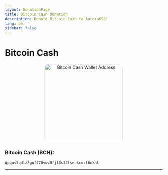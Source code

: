 ```yaml
---
layout: DonationPage
title: Bitcoin Cash Donation
description: Donate Bitcoin Cash to AuroraOSS!
lang: de
sidebar: false
---
```


# Bitcoin Cash

<p align="center">
    <a href="bitcoincash:qpqus3qdlz8guf476vwz0fjl8s34fseukcmrl6eknl">
        <img  src="https://www.bitcoinqrcodemaker.com/api/?style=bitcoincash&amp;address=qpqus3qdlz8guf476vwz0fjl8s34fseukcmrl6eknl" alt="Bitcoin Cash Wallet Address" height="250" width="250" style="border:none;border-radius:5%;" />
    </a>
</p>

### Bitcoin Cash (BCH):

```
qpqus3qdlz8guf476vwz0fjl8s34fseukcmrl6eknl
```

---

